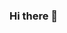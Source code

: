 ### Hi there 👋

<!--
**nahowo/nahowo** is a ✨ _special_ ✨ repository because its `README.md` (this file) appears on your GitHub profile.

Here are some ideas to get you started:

![Anurag's GitHub stats](https://github-readme-stats.vercel.app/api?username=nahowo&show_icons=true&theme=radical)

- 🔭 I’m currently (trying to )working on ... A web project
- 🌱 I’m currently learning ... Computer Engineering
- 👯 I’m looking to collaborate on ... 
- 🤔 I’m looking for help with ... How to make a web project
- 💬 Ask me about ... 
- 📫 How to reach me: ... nahowo@naver.com
- 😄 Pronouns: ... she/her
- ⚡ Fun fact: ...
-->
